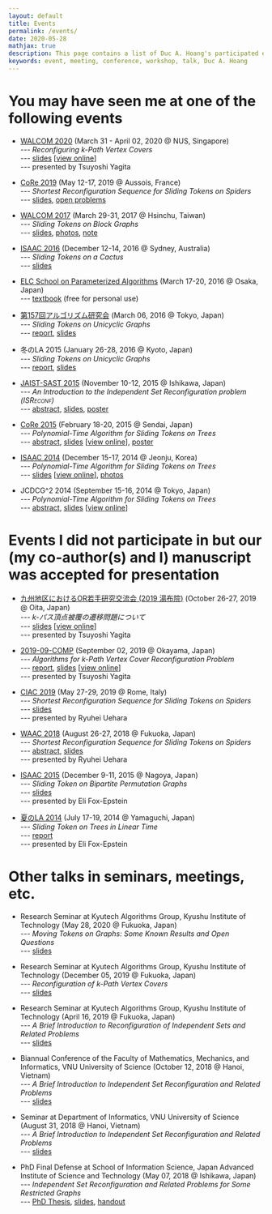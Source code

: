 ```yaml
---
layout: default
title: Events
permalink: /events/
date: 2020-05-28
mathjax: true
description: This page contains a list of Duc A. Hoang's participated events
keywords: event, meeting, conference, workshop, talk, Duc A. Hoang
---
```


# You may have seen me at one of the following events

* [WALCOM 2020](https://www.comp.nus.edu.sg/~walcom20/) (March 31 - April 02, 2020 @ NUS, Singapore) <br>--- *Reconfiguring $k$-Path Vertex Covers* <br>--- [slides]({{site.baseurl}}/events/WALCOM2020/slides.pptx) [[view online](https://1drv.ms/p/s!Ao3lsHim90Xsg5UD_6iyVrZvP6-Gnw?e=TE9hSW)] <br>--- presented by Tsuyoshi Yagita

* [CoRe 2019](http://oc.inpg.fr/conf/core2019/) (May 12-17, 2019 @ Aussois, France) <br>--- *Shortest Reconfiguration Sequence for Sliding Tokens on Spiders* <br>--- [slides]({{site.baseurl}}/events/CoRe2019/slides.pdf), [open problems]({{site.baseurl}}/events/CoRe2019/CoRe_2019_Open_Problems.pdf)

* [WALCOM 2017](http://walcom2017.nctu.edu.tw/) (March 29-31, 2017 @ Hsinchu, Taiwan) <br>--- *Sliding Tokens on Block Graphs* <br>--- [slides]({{site.baseurl}}/events/WALCOM2017/slides.pdf), [photos](https://www.flickr.com/photos/149337014@N05/albums), [note]({{site.baseurl}}/events/WALCOM2017/note.pdf)

* [ISAAC 2016](http://rp-www.cs.usyd.edu.au/~visual/isaac2016/) (December 12-14, 2016 @ Sydney, Australia) <br>--- *Sliding Tokens on a Cactus* <br>--- [slides]({{site.baseurl}}/events/ISAAC2016/slides.pdf)

* [ELC School on Parameterized Algorithms](http://www.al.ics.saitama-u.ac.jp/elc/blog/elc-school-on-parameterized-algorithms/) (March 17-20, 2016 @ Osaka, Japan) <br>--- [textbook](https://www.mimuw.edu.pl/~malcin/book/parameterized-algorithms.pdf) (free for personal use)

* [第157回アルゴリズム研究会](http://www.ipsj-sigal.or.jp/prog27/prog157.html) (March 06, 2016 @ Tokyo, Japan) <br>--- *Sliding Tokens on Unicyclic Graphs* <br>--- [report](http://id.nii.ac.jp/1001/00157856/), [slides]({{site.baseurl}}/events/SIGAL-157/slides.pdf)

* 冬のLA 2015 (January 26-28, 2016 @ Kyoto, Japan) <br>--- *Sliding Tokens on Unicyclic Graphs* <br>--- [report]({{site.baseurl}}/events/LASymposium2015winter/paper.pdf), [slides]({{site.baseurl}}/events/LASymposium2015winter/slides.pdf)

* [JAIST-SAST 2015](http://www.jaist.ac.jp/jaist-sast2015/) (November 10-12, 2015 @ Ishikawa, Japan) <br>--- <i>An Introduction to the Independent Set Reconfiguration problem (<span style='font-variant:small-caps;'>ISReconf</span>) </i> <br>--- [abstract](http://www.jaist.ac.jp/jaist-sast2015/index.php/poster?option_comcontent=&id=82), [slides](http://www.jaist.ac.jp/jaist-sast2015/images/pdf/HOANGDucAnh_slide.pdf), [poster](http://www.jaist.ac.jp/jaist-sast2015/images/pdf/HOANGDucAn_poster.pdf)

* [CoRe 2015](http://www.ecei.tohoku.ac.jp/alg/core2015/) (February 18-20, 2015 @ Sendai, Japan) <br>--- *Polynomial-Time Algorithm for Sliding Tokens on Trees* <br>--- [abstract]({{site.baseurl}}/events/CoRe2015/abstract.pdf), [slides]({{site.baseurl}}/events/CoRe2015/slides.pptx) [[view online](https://1drv.ms/p/s!Ao3lsHim90Xs4Q5oMhgGiOLtsL7e?e=XgOLBm)], [poster]({{site.baseurl}}/events/CoRe2015/poster.pdf)

* [ISAAC 2014](http://tcs.postech.ac.kr/isaac2014/) (December 15-17, 2014 @ Jeonju, Korea) <br>--- *Polynomial-Time Algorithm for Sliding Tokens on Trees* <br>--- [slides]({{site.baseurl}}/events/ISAAC2014/slides.pptx) [[view online](https://1drv.ms/p/s!Ao3lsHim90Xs4RQ1E5A7oJLpgdte?e=MTv3kf)], [photos](http://tcs.postech.ac.kr/isaac2014/photos.html)

* JCDCG^2 2014 (September 15-16, 2014 @ Tokyo, Japan) <br>--- *Polynomial-Time Algorithm for Sliding Tokens on Trees* <br>--- [abstract]({{site.baseurl}}/events/JCDCGG2014/abstract.pdf), [slides]({{site.baseurl}}/events/JCDCGG2014/slides.pptx) [[view online](https://1drv.ms/p/s!Ao3lsHim90Xs4RsQvtLEunFFsOJK?e=lhteUd)]

# Events I did not participate in but our (my co-author(s) and I) manuscript was accepted for presentation

* [九州地区におけるOR若手研究交流会 (2019 湯布院)](https://sites.google.com/view/q-orwakate/2019) (October 26-27, 2019 @ Oita, Japan) <br>--- *$k$-パス頂点被覆の遷移問題について* <br>--- [slides]({{site.baseurl}}/events/ORwakate2019/slides.pptx) [[view online](https://1drv.ms/p/s!Ao3lsHim90Xs4SIkVe4_VSungHtE?e=knGejx)]<br>--- presented by Tsuyoshi Yagita

* [2019-09-COMP](https://www.ieice.org/ken/program/index.php?tgs_regid=cd34671a1b18ce545adf76a0aa8f85ed59994bc433d0b2907bf32f816c17248a&tgid=IEICE-COMP) (September 02, 2019 @ Okayama, Japan) <br> --- *Algorithms for $k$-Path Vertex Cover Reconfiguration Problem* <br>--- [report](https://www.ieice.org/ken/paper/20190902R1pY/), [slides]({{site.baseurl}}/events/2019-09-COMP/slides.pptx) [[view online](https://1drv.ms/p/s!Ao3lsHim90Xs4Qekl_BN5troJuL5?e=T2WmkX)] <br>--- presented by Tsuyoshi Yagita

* [CIAC 2019](http://easyconferences.eu/ciac2019/) (May 27-29, 2019 @ Rome, Italy) <br>--- *Shortest Reconfiguration Sequence for Sliding Tokens on Spiders* <br>--- [slides]({{site.baseurl}}/events/CIAC2019/slides.pdf) <br>--- presented by Ryuhei Uehara

* [WAAC 2018](http://www.fc.inf.kyushu-u.ac.jp/waac2018/) (August 26-27, 2018 @ Fukuoka, Japan) <br>--- *Shortest Reconfiguration Sequence for Sliding Tokens on Spiders* <br>--- [abstract]({{site.baseurl}}/events/WAAC2018/abstract.pdf), [slides]({{site.baseurl}}/events/WAAC2018/slides.pdf) <br>--- presented by Ryuhei Uehara

* [ISAAC 2015](http://www.al.cm.is.nagoya-u.ac.jp/isaac2015/) (December 9-11, 2015 @ Nagoya, Japan) <br>--- *Sliding Token on Bipartite Permutation Graphs* <br>--- [slides]({{site.baseurl}}/events/ISAAC2015/slides.pdf) <br>--- presented by Eli Fox-Epstein

* [夏のLA 2014](http://www.se.hiroshima-u.ac.jp/LA2014/summer.html) (July 17-19, 2014 @ Yamaguchi, Japan) <br>--- *Sliding Token on Trees in Linear Time* <br>--- [report]({{site.baseurl}}/events/LASymposium2014summer/paper.pdf) <br>--- presented by Eli Fox-Epstein

# Other talks in seminars, meetings, etc.

* Research Seminar at Kyutech Algorithms Group, Kyushu Institute of Technology (May 28, 2020 @ Fukuoka, Japan) <br>--- *Moving Tokens on Graphs: Some Known Results and Open Questions* <br>--- [slides]({{site.baseurl}}/slides/Kyutech_20200528.pdf)

* Research Seminar at Kyutech Algorithms Group, Kyushu Institute of Technology (December 05, 2019 @ Fukuoka, Japan) <br>--- *Reconfiguration of $k$-Path Vertex Covers* <br>--- [slides]({{site.baseurl}}/slides/Kyutech_20191205.pdf)

* Research Seminar at Kyutech Algorithms Group, Kyushu Institute of Technology (April 16, 2019 @ Fukuoka, Japan) <br>--- *A Brief Introduction to Reconfiguration of Independent Sets and Related Problems* <br>--- [slides]({{site.baseurl}}/slides/Kyutech_20190416.pdf)

* Biannual Conference of the Faculty of Mathematics, Mechanics, and Informatics, VNU University of Science (October 12, 2018 @ Hanoi, Vietnam) <br>--- *A Brief Introduction to Independent Set Reconfiguration and Related Problems* <br>--- [slides]({{site.baseurl}}/slides/HUS_20181012.pdf)

* Seminar at Department of Informatics, VNU University of Science (August 31, 2018 @ Hanoi, Vietnam) <br>--- *A Brief Introduction to Independent Set Reconfiguration and Related Problems* <br>--- [slides]({{site.baseurl}}/slides/HUS_20180831.pdf)

* PhD Final Defense at School of Information Science, Japan Advanced Institute of Science and Technology (May 07, 2018 @ Ishikawa, Japan) <br>--- *Independent Set Reconfiguration and Related Problems for Some Restricted Graphs* <br>--- [PhD Thesis](http://hdl.handle.net/10119/15431), [slides]({{site.baseurl}}/slides/Duc_FinalDefense_20180507.pdf), [handout]({{site.baseurl}}/slides/Duc_FinalDefense_20180507_handout.pdf)

<!--
[<span style="color:red">Coming Soon</span>]
-->


